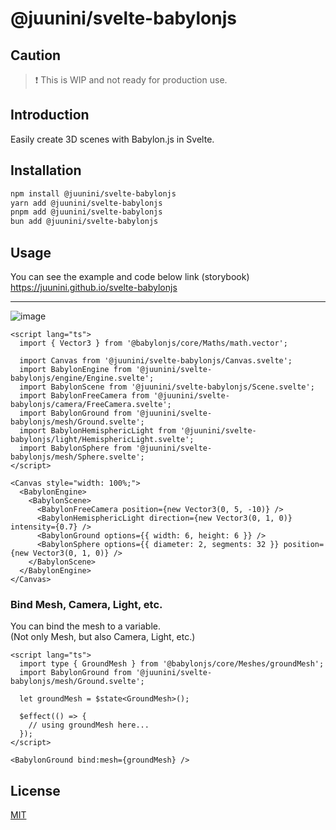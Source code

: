 # @juunini/svelte-babylonjs

## Caution

> ❗ This is WIP and not ready for production use.

## Introduction

Easily create 3D scenes with Babylon.js in Svelte.

## Installation

```bash
npm install @juunini/svelte-babylonjs
yarn add @juunini/svelte-babylonjs
pnpm add @juunini/svelte-babylonjs
bun add @juunini/svelte-babylonjs
```

## Usage

You can see the example and code below link (storybook)  
https://juunini.github.io/svelte-babylonjs

---

![image](https://github.com/user-attachments/assets/95007a0b-6ef6-45f4-a910-e4ade279f79f)

```svelte
<script lang="ts">
  import { Vector3 } from '@babylonjs/core/Maths/math.vector';

  import Canvas from '@juunini/svelte-babylonjs/Canvas.svelte';
  import BabylonEngine from '@juunini/svelte-babylonjs/engine/Engine.svelte';
  import BabylonScene from '@juunini/svelte-babylonjs/Scene.svelte';
  import BabylonFreeCamera from '@juunini/svelte-babylonjs/camera/FreeCamera.svelte';
  import BabylonGround from '@juunini/svelte-babylonjs/mesh/Ground.svelte';
  import BabylonHemisphericLight from '@juunini/svelte-babylonjs/light/HemisphericLight.svelte';
  import BabylonSphere from '@juunini/svelte-babylonjs/mesh/Sphere.svelte';
</script>

<Canvas style="width: 100%;">
  <BabylonEngine>
    <BabylonScene>
      <BabylonFreeCamera position={new Vector3(0, 5, -10)} />
      <BabylonHemisphericLight direction={new Vector3(0, 1, 0)} intensity={0.7} />
      <BabylonGround options={{ width: 6, height: 6 }} />
      <BabylonSphere options={{ diameter: 2, segments: 32 }} position={new Vector3(0, 1, 0)} />
    </BabylonScene>
  </BabylonEngine>
</Canvas>
```

### Bind Mesh, Camera, Light, etc.

You can bind the mesh to a variable.  
(Not only Mesh, but also Camera, Light, etc.)

```svelte
<script lang="ts">
  import type { GroundMesh } from '@babylonjs/core/Meshes/groundMesh';
  import BabylonGround from '@juunini/svelte-babylonjs/mesh/Ground.svelte';

  let groundMesh = $state<GroundMesh>();

  $effect(() => {
    // using groundMesh here...
  });
</script>

<BabylonGround bind:mesh={groundMesh} />
```

## License

[MIT](LICENSE)
